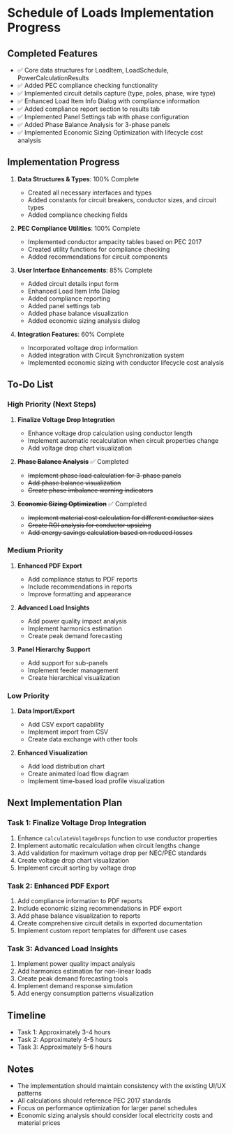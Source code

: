 # Schedule of Loads Implementation Progress

## Completed Features
- ✅ Core data structures for LoadItem, LoadSchedule, PowerCalculationResults
- ✅ Added PEC compliance checking functionality
- ✅ Implemented circuit details capture (type, poles, phase, wire type)
- ✅ Enhanced Load Item Info Dialog with compliance information
- ✅ Added compliance report section to results tab
- ✅ Implemented Panel Settings tab with phase configuration
- ✅ Added Phase Balance Analysis for 3-phase panels
- ✅ Implemented Economic Sizing Optimization with lifecycle cost analysis

## Implementation Progress
1. **Data Structures & Types**: 100% Complete
   - Created all necessary interfaces and types
   - Added constants for circuit breakers, conductor sizes, and circuit types
   - Added compliance checking fields

2. **PEC Compliance Utilities**: 100% Complete
   - Implemented conductor ampacity tables based on PEC 2017
   - Created utility functions for compliance checking
   - Added recommendations for circuit components

3. **User Interface Enhancements**: 85% Complete
   - Added circuit details input form
   - Enhanced Load Item Info Dialog
   - Added compliance reporting
   - Added panel settings tab
   - Added phase balance visualization
   - Added economic sizing analysis dialog

4. **Integration Features**: 60% Complete
   - Incorporated voltage drop information
   - Added integration with Circuit Synchronization system
   - Implemented economic sizing with conductor lifecycle cost analysis

## To-Do List

### High Priority (Next Steps)
1. **Finalize Voltage Drop Integration**
   - Enhance voltage drop calculation using conductor length
   - Implement automatic recalculation when circuit properties change
   - Add voltage drop chart visualization

2. ~~**Phase Balance Analysis**~~ ✅ Completed
   - ~~Implement phase load calculation for 3-phase panels~~
   - ~~Add phase balance visualization~~
   - ~~Create phase imbalance warning indicators~~

3. ~~**Economic Sizing Optimization**~~ ✅ Completed
   - ~~Implement material cost calculation for different conductor sizes~~
   - ~~Create ROI analysis for conductor upsizing~~
   - ~~Add energy savings calculation based on reduced losses~~

### Medium Priority
1. **Enhanced PDF Export**
   - Add compliance status to PDF reports
   - Include recommendations in reports
   - Improve formatting and appearance

2. **Advanced Load Insights**
   - Add power quality impact analysis
   - Implement harmonics estimation
   - Create peak demand forecasting

3. **Panel Hierarchy Support**
   - Add support for sub-panels
   - Implement feeder management
   - Create hierarchical visualization

### Low Priority
1. **Data Import/Export**
   - Add CSV export capability
   - Implement import from CSV
   - Create data exchange with other tools

2. **Enhanced Visualization**
   - Add load distribution chart
   - Create animated load flow diagram
   - Implement time-based load profile visualization

## Next Implementation Plan

### Task 1: Finalize Voltage Drop Integration
1. Enhance `calculateVoltageDrops` function to use conductor properties
2. Implement automatic recalculation when circuit lengths change
3. Add validation for maximum voltage drop per NEC/PEC standards
4. Create voltage drop chart visualization
5. Implement circuit sorting by voltage drop

### Task 2: Enhanced PDF Export
1. Add compliance information to PDF reports
2. Include economic sizing recommendations in PDF export
3. Add phase balance visualization to reports
4. Create comprehensive circuit details in exported documentation
5. Implement custom report templates for different use cases

### Task 3: Advanced Load Insights
1. Implement power quality impact analysis
2. Add harmonics estimation for non-linear loads
3. Create peak demand forecasting tools
4. Implement demand response simulation
5. Add energy consumption patterns visualization

## Timeline
- Task 1: Approximately 3-4 hours
- Task 2: Approximately 4-5 hours
- Task 3: Approximately 5-6 hours

## Notes
- The implementation should maintain consistency with the existing UI/UX patterns
- All calculations should reference PEC 2017 standards
- Focus on performance optimization for larger panel schedules 
- Economic sizing analysis should consider local electricity costs and material prices 